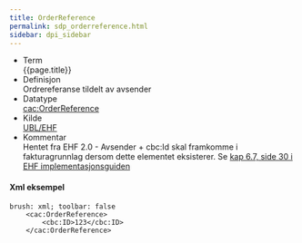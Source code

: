 ```yaml
---
title: OrderReference  
permalink: sdp_orderreference.html
sidebar: dpi_sidebar
---
```



  - Term  
    {{page.title}}
  - Definisjon  
    Ordrereferanse tildelt av avsender
  - Datatype  
    [cac:OrderReference](https://raw.githubusercontent.com/difi/VEFAvalidatorConf/master/STANDARD/common/xsd/UBL-2.1/xsd/common/UBL-CommonAggregateComponents-2.1.xsd)
  - Kilde  
    [UBL/EHF](https://github.com/difi/VEFAvalidatorConf/blob/master/STANDARD/EHFInvoice/2.0/guide/Implementeringsveileder%20EHF%20Fakturaprosess%20v20_NO.pdf)
  - Kommentar  
    Hentet fra EHF 2.0 - Avsender + cbc:Id skal framkomme i
    fakturagrunnlag dersom dette elementet eksisterer. Se [kap 6.7,
    side 30 i EHF
    implementasjonsguiden](https://github.com/difi/VEFAvalidatorConf/blob/master/STANDARD/EHFInvoice/2.0/guide/Implementeringsveileder%20EHF%20Fakturaprosess%20v20_NO.pdf)

#### Xml eksempel

``` 
brush: xml; toolbar: false
    <cac:OrderReference> 
        <cbc:ID>123</cbc:ID> 
    </cac:OrderReference>       
```
